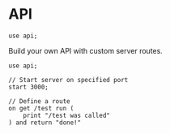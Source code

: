 # API

```puzzle
use api;
```

Build your own API with custom server routes.

```puzzle
use api;

// Start server on specified port
start 3000;

// Define a route
on get /test run (
	print "/test was called"
) and return "done!"
```